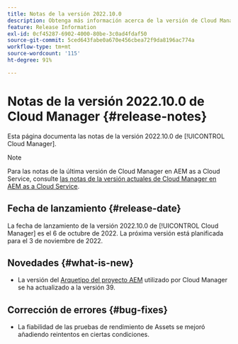 ```yaml
---
title: Notas de la versión 2022.10.0
description: Obtenga más información acerca de la versión de Cloud Manager 2022.10.0.
feature: Release Information
exl-id: 0cf45287-6902-4000-80be-3c0ad4fdaf50
source-git-commit: 5ced643fabe0a670e456cbea72f9da8196ac774a
workflow-type: tm+mt
source-wordcount: '115'
ht-degree: 91%

---
```


# Notas de la versión 2022.10.0 de Cloud Manager {#release-notes}

Esta página documenta las notas de la versión 2022.10.0 de [!UICONTROL Cloud Manager].

>[!NOTE]
>
>Para las notas de la última versión de Cloud Manager en AEM as a Cloud Service, consulte [las notas de la versión actuales de Cloud Manager en AEM as a Cloud Service](https://experienceleague.adobe.com/es/docs/experience-manager-cloud-service/content/release-notes/cloud-manager/current).

## Fecha de lanzamiento {#release-date}

La fecha de lanzamiento de la versión 2022.10.0 de [!UICONTROL Cloud Manager] es el 6 de octubre de 2022. La próxima versión está planificada para el 3 de noviembre de 2022.

## Novedades {#what-is-new}

* La versión del [Arquetipo del proyecto AEM](https://experienceleague.adobe.com/es/docs/experience-manager-core-components/using/developing/archetype/overview) utilizado por Cloud Manager se ha actualizado a la versión 39.

## Corrección de errores {#bug-fixes}

* La fiabilidad de las pruebas de rendimiento de Assets se mejoró añadiendo reintentos en ciertas condiciones.
